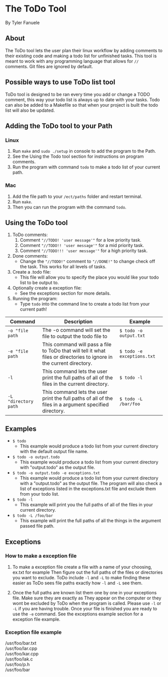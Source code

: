 # The ToDo Tool

By Tyler Fanuele

## About

The ToDo tool lets the user plan their linux workflow by adding comments to their
existing code and making a todo list for unfinished tasks. This tool is meant to work with
any programming language that allows for `//` comments. Git files are ignored by default.

## Possible ways to use ToDo list tool

ToDo tool is designed to be ran every time you add or change a TODO comment, this way your
todo list is always up to date with your tasks. Todo can also be added to a Makefile so that
when your project is built the todo list will also be updated.

## Adding the ToDo tool to your Path

### Linux

1. Run `make` and `sudo ./setup` in console to add the program to the Path.
2. See the Using the Todo tool section for instructions on program comments.
3. Run the program with command `todo` to make a todo list of your current path.

### Mac

1. Add the file path to your `/ect/paths` folder and restart terminal.
2. Run `make`.
3. Then you can run the program with the command `todo`.

## Using the ToDo tool

1. ToDo comments:
    1. Comment `"//TODO! 'user message'"` for a low priority task.
    2. Comment `"//TODO!! 'user message'"` for a mid priority task.
    3. Comment `"//TODO!!! 'user message'"` for a high priority task.
2. Done comments:
    - Change the `"//TODO!"` comment to `"//DONE!"` to change check off the task.
   This works for all levels of tasks.
3. Create a .todo file:
    - This file will allow you to specify the place you would like your todo list to be output to.
4. Optionally create a exception file:
    - See the exceptions section for more details.
5. Running the program:
    - Type `todo` into the command line to create a todo list from your current path!

| Command | Description | Example|
| ----------- | ----------- | ----------- |
| `-o "file path` | The -o command will set the file to output the todo file to | `$ todo -o output.txt` |
| `-e "file path` | This command will pass a file to ToDo that will tell it what files or directories to ignore in the current directory. | `$ todo -e exceptions.txt` |
| `-l` | This command lets the user print the full paths of all of the files in the current directory. | `$ todo -l` |
|`-L "directory path` | This command lets the user print the full paths of all of the files in a argument specified directory. | `$ todo -L /bar/foo` |

## Examples

- `$ todo`
  - This example would produce a todo list from your current directory with the default output file name.
- `$ todo -o output.todo`
  - This example would produce a todo list from your current directory with "output.todo" as the output file.
- `$ todo -o output.todo -e exceptions.txt`
  - This example would produce a todo list from your current directory with a "output.todo" as the output file.
 The program will also check a list of exceptions listed in the exceptions.txt file and exclude them from your todo list.
- `$ todo -l`
  - This example will print you the full paths of all of the files in your current directory.
- `$ todo -L /foo/bar`
  - This example will print the full paths of all the things in the argument passed file path.

## Exceptions

### How to make a exception file

1. To make a exception file create a file with a name of your choosing, ex.txt for example
   Then figure out the full paths of the files or directories you want to exclude. ToDo include `-l` and `-L` to
   make finding these easier as ToDo sees file paths exactly how `-l` and `-L` see them.

2. Once the full paths are known list them one by one in your exceptions file. Make sure they are exactly as
   They appear on the computer or they wont be excluded by ToDo when the program is called. Please use `-l` or `-L`
   if you are having trouble. Once your file is finished you are ready to use the `-e` command. See the exceptions example
   section for a exception file example.

### Exception file example

/usr/foo/bar.txt  
/usr/foo/lar.cpp  
/usr/foo/kar.cpp  
/usr/foo/lak.c  
/usr/foo/p.h  
/usr/foo/bar
